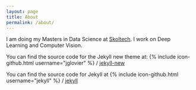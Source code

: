 ```yaml
---
layout: page
title: About
permalink: /about/
---
```


I am doing my Masters in Data Science at [Skoltech](https://http://www.skoltech.ru/en). I work on Deep Learning and Computer Vision.

You can find the source code for the Jekyll new theme at:
{% include icon-github.html username="jglovier" %} /
[jekyll-new](https://github.com/jglovier/jekyll-new)

You can find the source code for Jekyll at
{% include icon-github.html username="jekyll" %} /
[jekyll](https://github.com/jekyll/jekyll)
